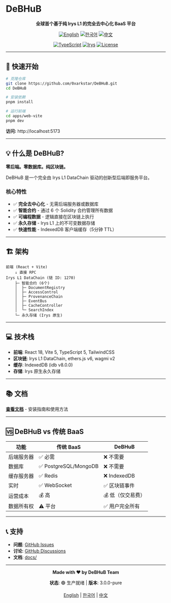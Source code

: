 # DeBHuB

<div align="center">

**全球首个基于纯 Irys L1 的完全去中心化 BaaS 平台**

[![English](https://img.shields.io/badge/lang-English-blue.svg)](README.en.md)
[![한국어](https://img.shields.io/badge/lang-한국어-red.svg)](README.ko.md)
[![中文](https://img.shields.io/badge/lang-中文-green.svg)](README.zh.md)

[![TypeScript](https://img.shields.io/badge/TypeScript-5.0+-blue.svg)](https://www.typescriptlang.org/)
[![Irys](https://img.shields.io/badge/Irys-L1%20DataChain-purple.svg)](https://irys.xyz/)
[![License](https://img.shields.io/badge/license-MIT-blue.svg)](LICENSE)

</div>

---

## 🚀 快速开始

```bash
# 克隆仓库
git clone https://github.com/0xarkstar/DeBHuB.git
cd DeBHuB

# 安装依赖
pnpm install

# 运行前端
cd apps/web-vite
pnpm dev
```

**访问:** http://localhost:5173

---

## 💡 什么是 DeBHuB?

**零后端。零数据库。纯区块链。**

DeBHuB 是一个完全由 Irys L1 DataChain 驱动的创新型后端即服务平台。

### 核心特性

- ✅ **完全去中心化** - 无需后端服务器或数据库
- ✅ **智能合约** - 通过 6 个 Solidity 合约管理所有数据
- ✅ **可编程数据** - 逻辑直接在区块链上执行
- ✅ **永久存储** - Irys L1 上的不可变数据存储
- ✅ **快速性能** - IndexedDB 客户端缓存（5分钟 TTL）

---

## 🏗️ 架构

```
前端 (React + Vite)
    ↓ 直接 RPC
Irys L1 DataChain (链 ID: 1270)
    ├─ 智能合约 (6个)
    │  ├─ DocumentRegistry
    │  ├─ AccessControl
    │  ├─ ProvenanceChain
    │  ├─ EventBus
    │  ├─ CacheController
    │  └─ SearchIndex
    └─ 永久存储 (Irys 原生)
```

---

## 💻 技术栈

- **前端**: React 18, Vite 5, TypeScript 5, TailwindCSS
- **区块链**: Irys L1 DataChain, ethers.js v6, wagmi v2
- **缓存**: IndexedDB (idb v8.0.0)
- **存储**: Irys 原生永久存储

---

## 📚 文档

**[查看文档](./docs)** - 安装指南和使用方法

---

## 🆚 DeBHuB vs 传统 BaaS

| 功能 | 传统 BaaS | DeBHuB |
|------|-----------|---------|
| 后端服务器 | ✅ 必需 | ❌ 不需要 |
| 数据库 | ✅ PostgreSQL/MongoDB | ❌ 不需要 |
| 缓存服务器 | ✅ Redis | ❌ IndexedDB |
| 实时 | ✅ WebSocket | ✅ 区块链事件 |
| 运营成本 | 💰 高 | 💰 低（仅交易费） |
| 数据所有权 | ⚠️ 平台 | ✅ 用户完全所有 |

---

## 📞 支持

- **问题**: [GitHub Issues](https://github.com/0xarkstar/DeBHuB/issues)
- **讨论**: [GitHub Discussions](https://github.com/0xarkstar/DeBHuB/discussions)
- **文档**: [docs/](./docs)

---

<div align="center">

**Made with ❤️ by DeBHuB Team**

**状态**: 🟢 生产就绪 | **版本**: 3.0.0-pure

[English](README.en.md) | [한국어](README.ko.md) | [中文](README.zh.md)

</div>
